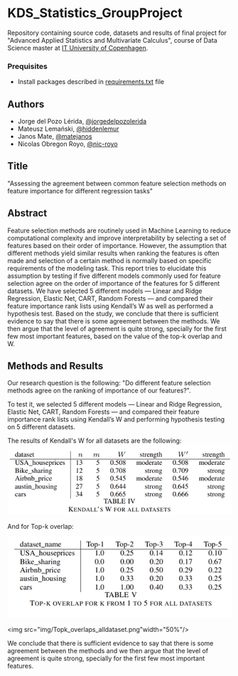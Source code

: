 # KDS_Statistics_GroupProject
Repository containing source code, datasets and results of final project for "Advanced Applied Statistics and Multivariate Calculus", course of Data Science
master at [IT University of Copenhagen](https://en.itu.dk/).

### Prequisites
* Install packages described in [requirements.txt](requirements.txt) file

## Authors
* Jorge del Pozo Lérida, [@jorgedelpozolerida](https://github.com/jorgedelpozolerida)
* Mateusz Lemański, [@hiddenlemur](https://github.com/hiddenlemur)
* Janos Mate, [@matejanos](https://github.com/matejanos)
* Nicolas Obregon Royo,  [@nic-royo](https://github.com/nic-royo)

## Title
"Assessing the agreement between common feature selection methods on feature importance for different regression tasks"

## Abstract
Feature selection methods are routinely used in Machine Learning to reduce computational complexity and improve interpretability by selecting a set of features based on their order of importance. However, the assumption that different methods yield similar results when ranking the features is often made and selection of a certain method is normally based on specific requirements of the modeling task. This report tries to elucidate this assumption by testing if five different models commonly used for feature selection agree on the order of importance of the features for 5 different datasets. We have selected 5 different models — Linear and Ridge Regression, Elastic Net, CART, Random Forests — and compared their feature importance rank lists using Kendall’s W as well as performed a hypothesis test. Based on the study, we conclude that there is sufficient evidence to say that there is some agreement between the methods. We then argue that the level of agreement is quite strong, specially for the first few most important features, based on the value of the top-k overlap and W.

## Methods and Results
Our research question is the following: "Do different feature selection methods agree on the ranking of importance of our features?". 

To test it, we selected 5 different models — Linear and Ridge Regression, Elastic Net, CART, Random Forests — and compared their feature importance rank lists using Kendall’s W and performing hypothesis testing on 5 different datasets. 

The results of Kendall's W for all datasets are the following:
![](img/kendall_W_results.png)



And for Top-k overlap:

![](img/topk_overlap_results.png)

<img src="img/Topk_overlaps_alldataset.png"width="50%"/>

We conclude that there is sufficient evidence to say that there is some agreement between the methods and we then argue that the level of agreement is quite strong, specially for the first few most important features.
